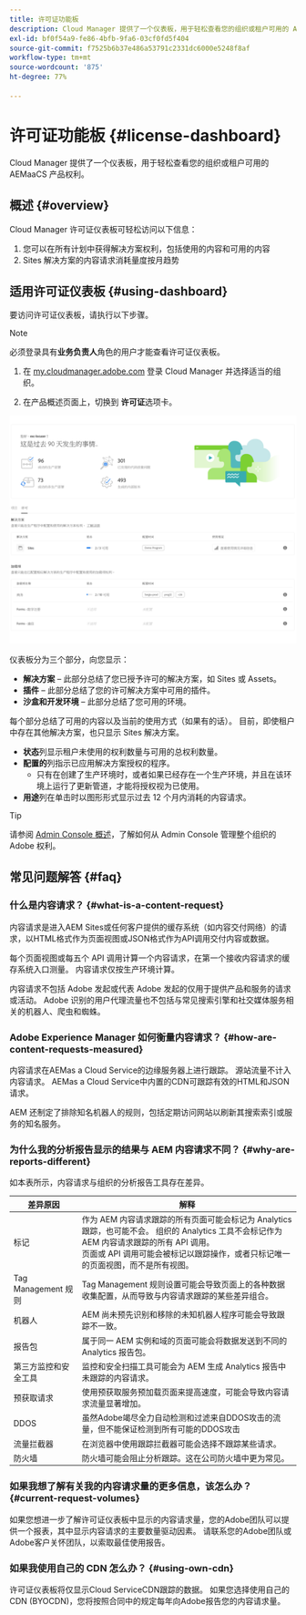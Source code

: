 ```yaml
---
title: 许可证功能板
description: Cloud Manager 提供了一个仪表板，用于轻松查看您的组织或租户可用的 AEMaaCS 产品权利。
exl-id: bf0f54a9-fe86-4bfb-9fa6-03cf0fd5f404
source-git-commit: f7525b6b37e486a53791c2331dc6000e5248f8af
workflow-type: tm+mt
source-wordcount: '875'
ht-degree: 77%

---
```


# 许可证功能板 {#license-dashboard}

Cloud Manager 提供了一个仪表板，用于轻松查看您的组织或租户可用的 AEMaaCS 产品权利。

## 概述 {#overview}

Cloud Manager 许可证仪表板可轻松访问以下信息：

1. 您可以在所有计划中获得解决方案权利，包括使用的内容和可用的内容
1. Sites 解决方案的内容请求消耗量度按月趋势

## 适用许可证仪表板 {#using-dashboard}

要访问许可证仪表板，请执行以下步骤。

>[!NOTE]
>
>必须登录具有&#x200B;**业务负责人**&#x200B;角色的用户才能查看许可证仪表板。

1. 在 [my.cloudmanager.adobe.com](https://my.cloudmanager.adobe.com/) 登录 Cloud Manager 并选择适当的组织。

1. 在产品概述页面上，切换到 **许可证**&#x200B;选项卡。

![许可证功能板](assets/license-dashboard.png)

仪表板分为三个部分，向您显示：

* **解决方案** – 此部分总结了您已授予许可的解决方案，如 Sites 或 Assets。
* **插件** – 此部分总结了您的许可解决方案中可用的插件。
* **沙盒和开发环境** – 此部分总结了您可用的环境。

每个部分总结了可用的内容以及当前的使用方式（如果有的话）。 目前，即使租户中存在其他解决方案，也只显示 Sites 解决方案。

* **状态**&#x200B;列显示租户未使用的权利数量与可用的总权利数量。
* **配置的**&#x200B;列指示已应用解决方案授权的程序。
   * 只有在创建了生产环境时，或者如果已经存在一个生产环境，并且在该环境上运行了更新管道，才能将授权视为已使用。
* **用途**&#x200B;列在单击时以图形形式显示过去 12 个月内消耗的内容请求。

>[!TIP]
>
>请参阅 [Admin Console 概述](https://helpx.adobe.com/cn/enterprise/using/admin-console.html)，了解如何从 Admin Console 管理整个组织的 Adobe 权利。

## 常见问题解答 {#faq}

### 什么是内容请求？ {#what-is-a-content-request}

内容请求是进入AEM Sites或任何客户提供的缓存系统（如内容交付网络）的请求，以HTML格式作为页面视图或JSON格式作为API调用交付内容或数据。

每个页面视图或每五个 API 调用计算一个内容请求，在第一个接收内容请求的缓存系统入口测量。 内容请求仅按生产环境计算。

内容请求不包括 Adobe 发起或代表 Adobe 发起的仅用于提供产品和服务的请求或活动。 Adobe 识别的用户代理流量也不包括与常见搜索引擎和社交媒体服务相关的机器人、爬虫和蜘蛛。

### Adobe Experience Manager 如何衡量内容请求？ {#how-are-content-requests-measured}

内容请求在AEMas a Cloud Service的边缘服务器上进行跟踪。 源站流量不计入内容请求。 AEMas a Cloud Service中内置的CDN可跟踪有效的HTML和JSON请求。

AEM 还制定了排除知名机器人的规则，包括定期访问网站以刷新其搜索索引或服务的知名服务。

### 为什么我的分析报告显示的结果与 AEM 内容请求不同？ {#why-are-reports-different}

如本表所示，内容请求与组织的分析报告工具存在差异。

| 差异原因 | 解释 |
|---|---|
| 标记 | 作为 AEM 内容请求跟踪的所有页面可能会标记为 Analytics 跟踪，也可能不会。 组织的 Analytics 工具不会标记作为 AEM 内容请求跟踪的所有 API 调用。<br>页面或 API 调用可能会被标记以跟踪操作，或者只标记唯一的页面视图，而不是所有视图。 |
| Tag Management 规则 | Tag Management 规则设置可能会导致页面上的各种数据收集配置，从而导致与内容请求跟踪的某些差异组合。 |
| 机器人 | AEM 尚未预先识别和移除的未知机器人程序可能会导致跟踪不一致。 |
| 报告包 | 属于同一 AEM 实例和域的页面可能会将数据发送到不同的 Analytics 报告包。 |
| 第三方监控和安全工具 | 监控和安全扫描工具可能会为 AEM 生成 Analytics 报告中未跟踪的内容请求。 |
| 预获取请求 | 使用预获取服务预加载页面来提高速度，可能会导致内容请求流量显著增加。 |
| DDOS | 虽然Adobe竭尽全力自动检测和过滤来自DDOS攻击的流量，但不能保证检测到所有可能的DDOS攻击 |
| 流量拦截器 | 在浏览器中使用跟踪拦截器可能会选择不跟踪某些请求。 |
| 防火墙 | 防火墙可能会阻止分析跟踪。这在公司防火墙中更为常见。 |

### 如果我想了解有关我的内容请求量的更多信息，该怎么办？ {#current-request-volumes}

如果您想进一步了解许可证仪表板中显示的内容请求量，您的Adobe团队可以提供一个报表，其中显示内容请求的主要数量驱动因素。 请联系您的Adobe团队或Adobe客户关怀团队，以索取最佳使用报告。

### 如果我使用自己的 CDN 怎么办？ {#using-own-cdn}

许可证仪表板将仅显示Cloud ServiceCDN跟踪的数据。  如果您选择使用自己的CDN (BYOCDN)，您将按照合同中的规定每年向Adobe报告您的内容请求量。
